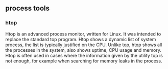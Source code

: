 ## process tools

### htop

Htop is an advanced process monitor, written for Linux. It was intended to replace the standard top program. Htop shows a dynamic list of system process, the list is typically justified on the CPU. Unlike top, htop shows all the processes in the system, also shows uptime, CPU usage and memory. Htop is often used in cases where the information given by the utility top is not enough, for example when searching for memory leaks in the process.